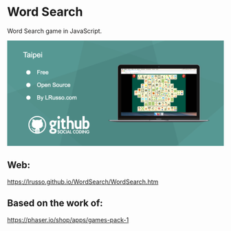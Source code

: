 # Word Search

Word Search game in JavaScript.

![alt screenshot](https://raw.githubusercontent.com/lrusso/WordSearch/main/WordSearch.png)

## Web:

https://lrusso.github.io/WordSearch/WordSearch.htm

## Based on the work of:

https://phaser.io/shop/apps/games-pack-1
